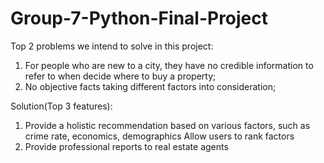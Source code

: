 # Group-7-Python-Final-Project

Top 2 problems we intend to solve in this project:
1. For people who are new to a city, they have no credible information to refer to when decide where to buy a property;
2. No objective facts taking different factors into consideration;

Solution(Top 3 features):
1. Provide a holistic recommendation based on various factors, such as crime rate, economics, demographics
Allow users to rank factors
2. Provide professional reports to real estate agents


				
			
		

